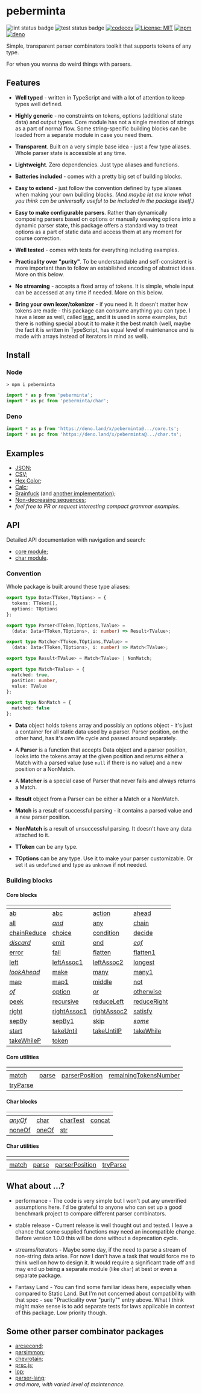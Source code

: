 # peberminta

![lint status badge](https://github.com/mxxii/peberminta/workflows/lint/badge.svg)
![test status badge](https://github.com/mxxii/peberminta/workflows/test/badge.svg)
[![codecov](https://codecov.io/gh/mxxii/peberminta/branch/main/graph/badge.svg?token=TYwVNcTQJd)](https://codecov.io/gh/mxxii/peberminta)
[![License: MIT](https://img.shields.io/badge/license-MIT-green.svg)](https://github.com/mxxii/peberminta/blob/main/LICENSE)
[![npm](https://img.shields.io/npm/v/peberminta?logo=npm)](https://www.npmjs.com/package/peberminta)
[![deno](https://img.shields.io/badge/deno.land%2Fx%2F-peberminta-informational?logo=deno)](https://deno.land/x/peberminta)

Simple, transparent parser combinators toolkit that supports tokens of any type.

For when you wanna do weird things with parsers.


## Features

- **Well typed** - written in TypeScript and with a lot of attention to keep types well defined.

- **Highly generic** - no constraints on tokens, options (additional state data) and output types. Core module has not a single mention of strings as a part of normal flow. Some string-specific building blocks can be loaded from a separate module in case you need them.

- **Transparent**. Built on a very simple base idea - just a few type aliases. Whole parser state is accessible at any time.

- **Lightweight**. Zero dependencies. Just type aliases and functions.

- **Batteries included** - comes with a pretty big set of building blocks.

- **Easy to extend** - just follow the convention defined by type aliases when making your own building blocks. *(And maybe let me know what you think can be universally useful to be included in the package itself.)*

- **Easy to make configurable parsers**. Rather than dynamically composing parsers based on options or manually weaving options into a dynamic parser state, this package offers a standard way to treat options as a part of static data and access them at any moment for course correction.

- **Well tested** - comes with tests for everything including examples.

- **Practicality over "purity"**. To be understandable and self-consistent is more important than to follow an established encoding of abstract ideas. More on this below.

- **No streaming** - accepts a fixed array of tokens. It is simple, whole input can be accessed at any time if needed. More on this below.

- **Bring your own lexer/tokenizer** - if you need it. It doesn't matter how tokens are made - this package can consume anything you can type. I have a lexer as well, called [leac](https://github.com/mxxii/leac), and it is used in some examples, but there is nothing special about it to make it the best match (well, maybe the fact it is written in TypeScript, has equal level of maintenance and is made with arrays instead of iterators in mind as well).


## Install

### Node

```shell
> npm i peberminta
```

```ts
import * as p from 'peberminta';
import * as pc from 'peberminta/char';
```

### Deno

```ts
import * as p from 'https://deno.land/x/peberminta@.../core.ts';
import * as pc from 'https://deno.land/x/peberminta@.../char.ts';
```


## Examples

- [JSON](https://github.com/mxxii/peberminta/blob/main/examples/json.ts);
- [CSV](https://github.com/mxxii/peberminta/blob/main/examples/csv.ts);
- [Hex Color](https://github.com/mxxii/peberminta/blob/main/examples/hexColor.ts);
- [Calc](https://github.com/mxxii/peberminta/blob/main/examples/calc.ts);
- [Brainfuck](https://github.com/mxxii/peberminta/blob/main/examples/bf1.ts) (and [another implementation](https://github.com/mxxii/peberminta/blob/main/examples/bf2.ts));
- [Non-decreasing sequences](https://github.com/mxxii/peberminta/blob/main/examples/nonDec.ts);
- *feel free to PR or request interesting compact grammar examples.*


## API

Detailed API documentation with navigation and search:

- [core module](https://mxxii.github.io/peberminta/modules/core.html);
- [char module](https://mxxii.github.io/peberminta/modules/char.html).

### Convention

Whole package is built around these type aliases:

```typescript
export type Data<TToken,TOptions> = {
  tokens: TToken[],
  options: TOptions
};

export type Parser<TToken,TOptions,TValue> =
  (data: Data<TToken,TOptions>, i: number) => Result<TValue>;

export type Matcher<TToken,TOptions,TValue> =
  (data: Data<TToken,TOptions>, i: number) => Match<TValue>;

export type Result<TValue> = Match<TValue> | NonMatch;

export type Match<TValue> = {
  matched: true,
  position: number,
  value: TValue
};

export type NonMatch = {
  matched: false
};
```

- **Data** object holds tokens array and possibly an options object - it's just a container for all static data used by a parser. Parser position, on the other hand, has it's own life cycle and passed around separately.

- A **Parser** is a function that accepts Data object and a parser position, looks into the tokens array at the given position and returns either a Match with a parsed value (use `null` if there is no value) and a new position or a NonMatch.

- A **Matcher** is a special case of Parser that never fails and always returns a Match.

- **Result** object from a Parser can be either a Match or a NonMatch.

- **Match** is a result of successful parsing - it contains a parsed value and a new parser position.

- **NonMatch** is a result of unsuccessful parsing. It doesn't have any data attached to it.

- **TToken** can be any type.

- **TOptions** can be any type. Use it to make your parser customizable. Or set it as `undefined` and type as `unknown` if not needed.

### Building blocks

#### Core blocks

<div class="headlessTable">

| <!-- --> | <!-- --> | <!-- --> | <!-- -->
| -------- | -------- | -------- | --------
| [ab](https://mxxii.github.io/peberminta/modules/core.html#ab) | [abc](https://mxxii.github.io/peberminta/modules/core.html#abc) | [action](https://mxxii.github.io/peberminta/modules/core.html#action) | [ahead](https://mxxii.github.io/peberminta/modules/core.html#ahead)
| [all](https://mxxii.github.io/peberminta/modules/core.html#all) | _[and](https://mxxii.github.io/peberminta/modules/core.html#and)_ | [any](https://mxxii.github.io/peberminta/modules/core.html#any) | [chain](https://mxxii.github.io/peberminta/modules/core.html#chain)
| [chainReduce](https://mxxii.github.io/peberminta/modules/core.html#chainReduce) | [choice](https://mxxii.github.io/peberminta/modules/core.html#choice) | [condition](https://mxxii.github.io/peberminta/modules/core.html#condition) | [decide](https://mxxii.github.io/peberminta/modules/core.html#decide)
| _[discard](https://mxxii.github.io/peberminta/modules/core.html#discard)_ | [emit](https://mxxii.github.io/peberminta/modules/core.html#emit) | [end](https://mxxii.github.io/peberminta/modules/core.html#end) | _[eof](https://mxxii.github.io/peberminta/modules/core.html#eof)_
| [error](https://mxxii.github.io/peberminta/modules/core.html#error) | [fail](https://mxxii.github.io/peberminta/modules/core.html#fail) | [flatten](https://mxxii.github.io/peberminta/modules/core.html#flatten) | [flatten1](https://mxxii.github.io/peberminta/modules/core.html#flatten1)
| [left](https://mxxii.github.io/peberminta/modules/core.html#left) | [leftAssoc1](https://mxxii.github.io/peberminta/modules/core.html#leftAssoc1) | [leftAssoc2](https://mxxii.github.io/peberminta/modules/core.html#leftAssoc2) | [longest](https://mxxii.github.io/peberminta/modules/core.html#longest)
| _[lookAhead](https://mxxii.github.io/peberminta/modules/core.html#lookAhead)_ | [make](https://mxxii.github.io/peberminta/modules/core.html#make) | [many](https://mxxii.github.io/peberminta/modules/core.html#many) | [many1](https://mxxii.github.io/peberminta/modules/core.html#many1)
| [map](https://mxxii.github.io/peberminta/modules/core.html#map) | [map1](https://mxxii.github.io/peberminta/modules/core.html#map1) | [middle](https://mxxii.github.io/peberminta/modules/core.html#middle) | [not](https://mxxii.github.io/peberminta/modules/core.html#not)
| _[of](https://mxxii.github.io/peberminta/modules/core.html#of)_ | [option](https://mxxii.github.io/peberminta/modules/core.html#option) | _[or](https://mxxii.github.io/peberminta/modules/core.html#or)_ | [otherwise](https://mxxii.github.io/peberminta/modules/core.html#otherwise)
| [peek](https://mxxii.github.io/peberminta/modules/core.html#peek) | [recursive](https://mxxii.github.io/peberminta/modules/core.html#recursive) | [reduceLeft](https://mxxii.github.io/peberminta/modules/core.html#reduceLeft) | [reduceRight](https://mxxii.github.io/peberminta/modules/core.html#reduceRight)
| [right](https://mxxii.github.io/peberminta/modules/core.html#right) | [rightAssoc1](https://mxxii.github.io/peberminta/modules/core.html#rightAssoc1) | [rightAssoc2](https://mxxii.github.io/peberminta/modules/core.html#rightAssoc2) | [satisfy](https://mxxii.github.io/peberminta/modules/core.html#satisfy)
| [sepBy](https://mxxii.github.io/peberminta/modules/core.html#sepBy) | [sepBy1](https://mxxii.github.io/peberminta/modules/core.html#sepBy1) | [skip](https://mxxii.github.io/peberminta/modules/core.html#skip) | _[some](https://mxxii.github.io/peberminta/modules/core.html#some)_
| [start](https://mxxii.github.io/peberminta/modules/core.html#start) | [takeUntil](https://mxxii.github.io/peberminta/modules/core.html#takeUntil) | [takeUntilP](https://mxxii.github.io/peberminta/modules/core.html#takeUntilP) | [takeWhile](https://mxxii.github.io/peberminta/modules/core.html#takeWhile)
| [takeWhileP](https://mxxii.github.io/peberminta/modules/core.html#takeWhileP) | [token](https://mxxii.github.io/peberminta/modules/core.html#token)

</div>

#### Core utilities

<div class="headlessTable">

| <!-- --> | <!-- --> | <!-- --> | <!-- -->
| -------- | -------- | -------- | --------
| [match](https://mxxii.github.io/peberminta/modules/core.html#match) | [parse](https://mxxii.github.io/peberminta/modules/core.html#parse) | [parserPosition](https://mxxii.github.io/peberminta/modules/core.html#parserPosition) | [remainingTokensNumber](https://mxxii.github.io/peberminta/modules/core.html#remainingTokensNumber)
| [tryParse](https://mxxii.github.io/peberminta/modules/char.html#tryParse)

</div>

#### Char blocks

<div class="headlessTable">

| <!-- --> | <!-- --> | <!-- --> | <!-- -->
| -------- | -------- | -------- | --------
| _[anyOf](https://mxxii.github.io/peberminta/modules/char.html#anyOf)_ | [char](https://mxxii.github.io/peberminta/modules/char.html#char) | [charTest](https://mxxii.github.io/peberminta/modules/char.html#charTest) | [concat](https://mxxii.github.io/peberminta/modules/char.html#concat)
| [noneOf](https://mxxii.github.io/peberminta/modules/char.html#noneOf) | [oneOf](https://mxxii.github.io/peberminta/modules/char.html#oneOf) | [str](https://mxxii.github.io/peberminta/modules/char.html#str)

</div>

#### Char utilities

<div class="headlessTable">

| <!-- --> | <!-- --> | <!-- --> | <!-- -->
| -------- | -------- | -------- | --------
| [match](https://mxxii.github.io/peberminta/modules/char.html#match) | [parse](https://mxxii.github.io/peberminta/modules/char.html#parse) | [parserPosition](https://mxxii.github.io/peberminta/modules/char.html#parserPosition) | [tryParse](https://mxxii.github.io/peberminta/modules/char.html#tryParse)

</div>


## What about ...?

- performance - The code is very simple but I won't put any unverified assumptions here. I'd be grateful to anyone who can set up a good benchmark project to compare different parser combinators.

- stable release - Current release is well thought out and tested. I leave a chance that some supplied functions may need an incompatible change. Before version 1.0.0 this will be done without a deprecation cycle.

- streams/iterators - Maybe some day, if the need to parse a stream of non-string data arise. For now I don't have a task that would force me to think well on how to design it. It would require a significant trade off and may end up being a separate module (like `char`) at best or even a separate package.

- Fantasy Land - You can find some familiar ideas here, especially when compared to Static Land. But I'm not concerned about compatibility with that spec - see "Practicality over "purity"" entry above. What I think might make sense is to add separate tests for laws applicable in context of this package. Low priority though.


## Some other parser combinator packages

- [arcsecond](https://github.com/francisrstokes/arcsecond);
- [parsimmon](https://github.com/jneen/parsimmon);
- [chevrotain](https://github.com/Chevrotain/chevrotain);
- [prsc.js](https://github.com/bwrrp/prsc.js);
- [lop](https://github.com/mwilliamson/lop);
- [parser-lang](https://github.com/disnet/parser-lang);
- *and more, with varied level of maintenance.*
